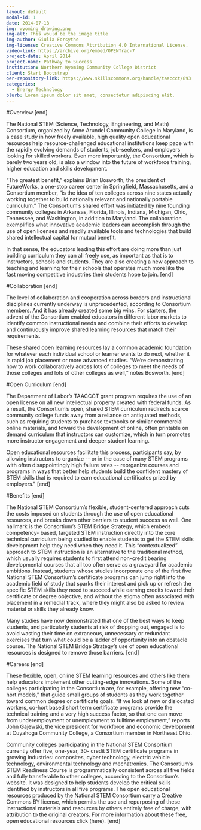 ```yaml
---
layout: default
modal-id: 1
date: 2014-07-18
img: wyoming_drawing.png
img-alt: This would be the image title
img-author: Giulia Forsythe
img-license: Creative Commons Attribution 4.0 International License.
video-link: https://archive.org/embed/OPENTrac-7
project-date: April 2014
project-name: Pathway to Success
institution: Northern Wyoming Community College District
client: Start Bootstrap
oer-repository-link: https://www.skillscommons.org/handle/taaccct/893
categories:
  - Energy Technology
blurb: Lorem ipsum dolor sit amet, consectetur adipiscing elit.
---
```


#Overview
[end]

The National STEM (Science, Technology, Engineering, and Math) Consortium, organized by Anne  Arundel Community College in Maryland, is a case study in how freely available, high quality open educational resources help resource-challenged educational institutions keep pace with the rapidly   evolving demands of students, job-seekers, and employers looking for skilled workers. Even more   importantly, the Consortium, which is barely two years old, is also a window into the future of workforce   training, higher education and skills development.

“The greatest benefit,” explains Brian Bosworth, the   president of FutureWorks, a one-stop career center in Springfield, Massachusetts, and a Consortium   member, “is the idea of ten colleges across nine states actually working together to build nationally   relevant and nationally portable curriculum.”   The Consortium’s shared effort was initiated by nine founding community colleges in Arkansas, Florida,   Illinois, Indiana, Michigan, Ohio, Tennessee, and Washington, in addition to Maryland. The collaboration   exemplifies what innovative academic leaders can accomplish through the use of open licenses and   readily available tools and technologies that build shared intellectual capital for mutual benefit.

In that   sense, the educators leading this effort are doing more than just building curriculum they can all freely   use, as important as that is to instructors, schools and students. They are also creating a new approach   to teaching and learning for their schools that operates much more like the fast moving competitive   industries their students hope to join.
[end]

#Collaboration
[end]

The level of collaboration and cooperation across borders and instructional disciplines currently   underway is unprecedented, according to Consortium members. And it has already created some big   wins. For starters, the advent of the Consortium enabled educators in different labor markets to identify   common instructional needs and combine their efforts to develop and continuously improve shared   learning resources that match their requirements.

These shared open learning resources lay a common   academic foundation for whatever each individual school or learner wants to do next, whether it is rapid   job placement or more advanced studies. “We’re demonstrating how to work collaboratively across lots   of colleges to meet the needs of those colleges and lots of other colleges as well,” notes Bosworth.
[end]

#Open Curriculum
[end]

The Department of Labor’s TAACCCT grant program requires the use of an open license on all new   intellectual property created with federal funds. As a result, the Consortium’s open, shared STEM   curriculum redirects scarce community college funds away from a reliance on antiquated methods, such   as requiring students to purchase textbooks or similar commercial online materials, and toward the   development of online, often printable on demand curriculum that instructors can customize, which in   turn promotes more instructor engagement and deeper student learning.

Open educational resources   facilitate this process, participants say, by allowing instructors to organize --  or in the case of many   STEM programs with often disappointingly high failure rates -- reorganize courses and programs in ways   that better help students build the confident mastery of STEM skills that is required to earn educational   certificates prized by employers."
[end]

#Benefits
[end]

The National STEM Consortium’s flexible, student-centered approach cuts the costs imposed on   students through the use of open educational resources, and breaks down other barriers to student   success as well. One hallmark is the Consortium’s STEM Bridge Strategy, which embeds competency-  based, targeted STEM instruction directly into the core technical curriculum being studied to enable   students to get the STEM skills development help they need when they need it. This “contextualized”   approach to STEM instruction is an alternative to the traditional method, which usually requires   students to first attend non-credit bearing developmental courses that all too often serve as a graveyard   for academic ambitions. Instead, students whose studies incorporate one of the first five National STEM   Consortium’s certificate programs can jump right into the academic field of study that sparks their   interest and pick up or refresh the specific STEM skills they need to succeed while earning credits   toward their certificate or degree objective, and without the stigma often associated with placement in   a remedial track, where they might also be asked to review material or skills they already know.

Many   studies have now demonstrated that one of the best ways to keep students, and particularly students at   risk of dropping out, engaged is to avoid wasting their time on extraneous, unnecessary or redundant   exercises that turn what could be a ladder of opportunity into an obstacle course. The National STEM   Bridge Strategy’s use of open educational resources is designed to remove those barriers.
[end]

#Careers
[end]

These flexible, open, online STEM learning resources and others like them help educators implement   other cutting-edge innovations. Some of the colleges participating in the Consortium are, for example,   offering new “co-hort models,” that guide small groups of students as they work together toward   common degree or certificate goals. “If we look at new or dislocated workers, co-hort based short term   certificate programs provide the technical training and a very high success factor, so that one can move   from underemployment or unemployment to fulltime employment,” reports John Gajewski, the vice   president for workforce and economic development at Cuyahoga Community College, a Consortium   member in Northeast Ohio.

Community colleges participating in the National STEM Consortium currently offer five, one-year, 30-  credit STEM certificate programs in growing industries: composites, cyber technology, electric vehicle   technology, environmental technology and mechatronics. The Consortium’s STEM Readiness Course is   programmatically consistent across all five fields and fully transferable to other colleges, according to   the Consortium’s website. It was designed to help students develop the critical skills identified by   instructors in all five programs.  The open educational resources produced by the National STEM   Consortium carry a Creative Commons BY license, which permits the use and repurposing of these   instructional materials and resources by others entirely free of charge, with attribution to the original   creators. For more information about these free, open educational resources click (here).
[end]
